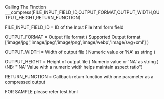 Calling The Finction
___compress(FILE_INPUT_FIELD_ID,OUTPUT_FORMAT,OUTPUT_WIDTH,OUTPUT_HEIGHT,RETURN_FUNCTION)

FILE_INPUT_FIELD_ID = ID of the Input File html form field

OUTPUT_FORMAT       = Output file format
                    ( Supported Output format  ['image/jpg','image/jpeg','image/png','image/webp','image/svg+xml'] )

OUTPUT_WIDTH        = Width of output file
                    ( Numeric value or 'NA' as string )

OUTPUT_HEIGHT       = Height of output file
                    ( Numeric value or 'NA' as string )
                    (NB: "'NA' Value with a numeric width helps maintain aspect ratio")

RETURN_FUNCTION     = Callback return function with one parameter as a compressed output


FOR SAMPLE please refer test.html